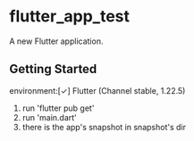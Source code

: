 # flutter_app_test

A new Flutter application.

## Getting Started

environment:[✓] Flutter (Channel stable, 1.22.5)

1. run 'flutter pub get'
2. run 'main.dart'
3. there is the app's snapshot in snapshot's dir 
